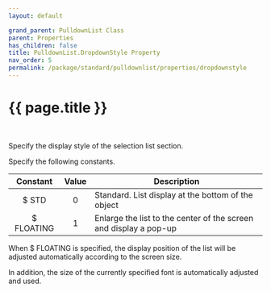 ```yaml
---
layout: default

grand_parent: PulldownList Class
parent: Properties
has_children: false
title: PulldownList.DropdownStyle Property
nav_order: 5
permalink: /package/standard/pulldownlist/properties/dropdownstyle
---
```

# {{ page.title }}
<br>

Specify the display style of the selection list section.

Specify the following constants.

|  Constant  | Value | Description                                                       |
|:----------:|:-----:|-------------------------------------------------------------------|
|    $ STD   |   0   | Standard. List display at the bottom of the object                |
| $ FLOATING |   1   | Enlarge the list to the center of the screen and display a pop-up |

When $ FLOATING is specified, the display position of the list will be adjusted automatically according to the screen size.

In addition, the size of the currently specified font is automatically adjusted and used.    





